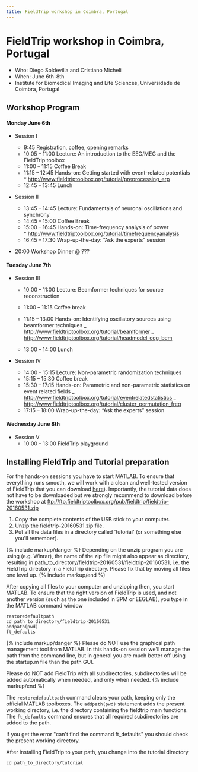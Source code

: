 ```yaml
---
title: FieldTrip workshop in Coimbra, Portugal
---
```


# FieldTrip workshop in Coimbra, Portugal

-   Who: Diego Soldevilla and Cristiano Micheli
-   When: June 6th-8th
-   Institute for Biomedical Imaging and Life Sciences, Universidade de Coimbra, Portugal

## Workshop Program

#### Monday June 6th

-   Session I

    -   9:45      Registration, coffee, opening remarks
    -   10:05 – 11:00    Lecture: An introduction to the EEG/MEG and the FieldTrip toolbox
    -   11:00 – 11:15    Coffee Break
    -   11:15 – 12:45 Hands-on: Getting started with event-related potentials
            \* <http://www.fieldtriptoolbox.org/tutorial/preprocessing_erp>
    -   12:45 – 13:45    Lunch

-   Session II

    -   13:45 – 14:45    Lecture: Fundamentals of neuronal oscillations and  synchrony
    -   14:45 – 15:00     Coffee Break
    -   15:00 – 16:45    Hands-on: Time-frequency analysis of power  
            \* <http://www.fieldtriptoolbox.org/tutorial/timefrequencyanalysis>
    -   16:45 – 17:30    Wrap-up-the-day: “Ask the experts” session

-   20:00      Workshop Dinner @ ???

#### Tuesday June 7th

-   Session III

    -   10:00 – 11:00    Lecture: Beamformer techniques for source reconstruction
    -   11:00 – 11:15    Coffee break
    -   11:15 – 13:00    Hands-on: Identifying oscillatory sources using beamformer techniques
            _ <http://www.fieldtriptoolbox.org/tutorial/beamformer>
            _ <http://www.fieldtriptoolbox.org/tutorial/headmodel_eeg_bem>

    -   13:00 – 14:00    Lunch

-   Session IV
    -   14:00 – 15:15    Lecture: Non-parametric randomization techniques
    -   15:15 – 15:30    Coffee break
    -   15:30 – 17:15  Hands-on: Parametric and non-parametric statistics on event related fields
            _ <http://www.fieldtriptoolbox.org/tutorial/eventrelatedstatistics>
            _ <http://www.fieldtriptoolbox.org/tutorial/cluster_permutation_freq>
    -   17:15 – 18:00    Wrap-up-the-day: “Ask the experts” session

#### Wednesday June 8th

-   Session V
    -   10:00 – 13:00    FieldTrip playground

## Installing FieldTrip and Tutorial preparation

For the hands-on sessions you have to start MATLAB. To ensure that
everything runs smooth, we will work with a clean and well-tested
version of FieldTrip that you can download [here](https://www.dropbox.com/sh/4kvs5hvwkjqp07v/AAApX5HS-iilo5xvyH9y9IpTa?dl=0)). Importantly, the tutorial data does not have to be
downloaded but we strongly recommend to download before the workshop at <ftp://ftp.fieldtriptoolbox.org/pub/fieldtrip/fieldtrip-20160531.zip>

1.  Copy the complete contents of the USB stick to your computer.
2.  Unzip the fieldtrip-20160531.zip file.
3.  Put all the data files in a directory called 'tutorial' (or something else you'll remember).

{% include markup/danger %}
Depending on the unzip program you are using (e.g. Winrar), the name of the zip file might also appear as directiory, resulting in path_to_directory/fieldtrip-20160531/fieldtrip-20160531, i.e. the FieldTrip directory in a FieldTrip directory. Please fix that by moving all files one level up.
{% include markup/end %}

After copying all files to your computer and unzipping then, you start MATLAB. To ensure that the right version of FieldTrip is used, and not another version (such as the one included in SPM or EEGLAB), you type in the MATLAB command window

    restoredefaultpath
    cd path_to_directory/fieldtrip-20160531
    addpath(pwd)
    ft_defaults

{% include markup/danger %}
Please do NOT use the graphical path management tool from MATLAB. In this hands-on session we'll manage the path from the command line, but in general you are much better off using the startup.m file than the path GUI.

Please do NOT add FieldTrip with all subdirectories, subdirectories will be added automatically when needed, and only when needed.
{% include markup/end %}

The `restoredefaultpath` command clears your path, keeping only the
official MATLAB toolboxes. The `addpath(pwd)` statement adds the
present working directory, i.e. the directory containing the fieldtrip
main functions. The `ft_defaults` command ensures that all required
subdirectories are added to the path.

If you get the error "can't find the command ft_defaults" you should check the present working directory.

After installing FieldTrip to your path, you change into the tutorial directory

    cd path_to_directory/tutorial
